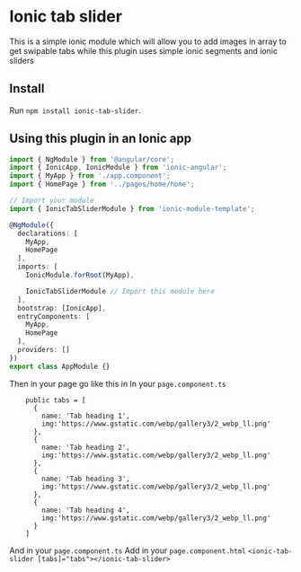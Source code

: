 # Ionic tab slider

This is a simple ionic module which will allow you to add images in array to get swipable tabs while this plugin uses simple ionic segments and ionic sliders

## Install

Run `npm install ionic-tab-slider`.

## Using this plugin in an Ionic  app

```typescript
import { NgModule } from '@angular/core';
import { IonicApp, IonicModule } from 'ionic-angular';
import { MyApp } from './app.component';
import { HomePage } from '../pages/home/home';

// Import your module
import { IonicTabSliderModule } from 'ionic-module-template';

@NgModule({
  declarations: [
    MyApp,
    HomePage
  ],
  imports: [
    IonicModule.forRoot(MyApp),

    IonicTabSliderModule // Import this module here
  ],
  bootstrap: [IonicApp],
  entryComponents: [
    MyApp,
    HomePage
  ],
  providers: []
})
export class AppModule {}
```

Then in your page go like this in 
In your `page.component.ts`


```
    public tabs = [
      {
        name: 'Tab heading 1',
        img:'https://www.gstatic.com/webp/gallery3/2_webp_ll.png'
      },
      {
        name: 'Tab heading 2',
        img:'https://www.gstatic.com/webp/gallery3/2_webp_ll.png'
      },
      {
        name: 'Tab heading 3',
        img:'https://www.gstatic.com/webp/gallery3/2_webp_ll.png'
      },
      {
        name: 'Tab heading 4',
        img:'https://www.gstatic.com/webp/gallery3/2_webp_ll.png'
      }
    ]
```    
And in your `page.component.ts`
Add in your `page.component.html`
   `<ionic-tab-slider [tabs]="tabs"></ionic-tab-slider>`
